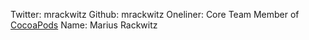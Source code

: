 Twitter: mrackwitz
Github: mrackwitz
Oneliner: Core Team Member of <a href='http://cocoapods.org' target='_blank'>CocoaPods</a>
Name: Marius Rackwitz